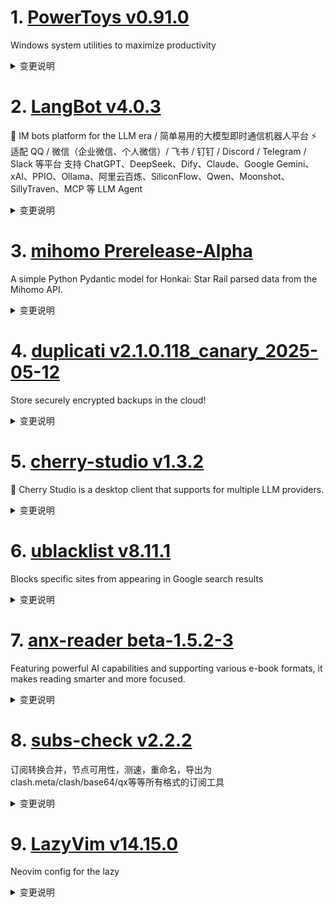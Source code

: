 
# 1. [PowerToys v0.91.0](https://github.com/microsoft/PowerToys/releases/tag/v0.91.0)  
Windows system utilities to maximize productivity
<details>
<summary>变更说明</summary>

<!-- items that need to be updated release to release -->
[github-next-release-work]: 
[github-current-release-work]: 
[ptUserX64]:  
[ptUserArm64]:  
[ptMachineX64]:  
[ptMachineArm64]: 

In the [v0.91 release cycle][github-current-release-work], we focused on new features, stability, and automation.

## Installer Hashes

|  Description   | Filename | sha256 hash |
|----------------|----------|-------------|
| Per user - x64       | [PowerToysUserSetup-0.91.0-x64.exe][ptUserX64] | 190DD702EDE2D3AC27A253DF8BC2416B1AF05E6594FF25CABEE844E6D3C8CCB0 |
| Per user - ARM64     | [PowerToysUserSetup-0.91.0-arm64.exe][ptUserArm64] | BE6C964C40147B5F7838E51A13837347756CC45E6AC5BC0DD11AF9AF605ABDCD |
| Machine wide - x64   | [PowerToysSetup-0.91.0-x64.exe][ptMachineX64] | 2308D896D9A66C56B98AC8B3CE9B7C945C7A2315551E36C118C7ECAC4A6D05C2 |
| Machine wide - ARM64 | [PowerToysSetup-0.91.0-arm64.exe][ptMachineArm64] | 28BD1FEFA22C52279C6B600E677B425B014D1F9190EA449D6C63FC2702092DA3 |

## Highlights

 - We focused on greatly improving Command Palette's performance and fixing a large amount of bugs. Some new features we've added are:
 - Added the ability for Command Palette to search any file using a fallback command.
 - Added the ability to make the Command Palette global hotkey a low-level keyboard hook.
 - Added open URL fallback command for the WebSearch extension, enabling users to directly open URLs in the browser from Command Palette.
 - You can now define custom formats in the Date and Time plugins of PT Run and Command Palette. Thanks !

### Advanced Paste

 - Fixed an issue where Advanced Paste failed to create the OCR engine for certain English language tags (e.g., en-CA) by initializing the OCR engine with the user profile language. Thanks !

### Color Picker

 - Fixed an issue where a resource leak caused hangs or crashes by properly disposing of the Graphics object. Thanks !
 - Fixed an issue where Color Picker exited on Backspace keypress by ensuring it only closes when focused and aligning Escape/Backspace behavior. Thanks !
 - Added support for Oklab and Oklch color formats in Color Picker. Thanks !

### Command Not Found

 - Updated the WinGet Command Not Found script to only enable the experimental features if they actually exist.

### Command Palette

 - Updated bug template to include Command Palette module.
 - Fixed an issue where the toast window was not scaled for DPI, causing layout issues under display scaling.
 - Fixed an issue where Up/Down keyboard navigation didn't move selection when caret was at position 0, and add continuous navigation like PT Run v1. Thanks !
 - Updated the Time and Date extension code to simplify it and improve clarity.
 - Fixed an issue where capitalization in the command causes failure when trying to go to the mouse pointer, resolved by adjusting the command to lowercase.
 - Added open URL fallback command for the WebSearch extension, enabling users to directly open URLs in the browser from Command Palette. Thanks !
 - Added setting to enable/disable system tray icon in CmdPal and align terminology with Windows 11. Thanks !
 - Fixed an alias update issue by removing the old alias when a new one is set.
 - Resolved GitHub casing conflict by migrating Exts and exts into a new ext directory, ensuring consistent structure across platforms and preventing path fragmentation.
 - Fix an issue where the 'Create New Extension' command generated empty file names.
 - Added the ability to make the global hotkey a low-level keyboard hook.
 - Added support for JUMBO thumbnails, enabling access to high-resolution icons.
 - Fixed crashes when CmdPal auto-hid itself while an MSAL dialog was opened, by preventing CmdPal from hiding if it's disabled.
 - Added support for immediately selecting search text when a page is loaded.
 - Fixed a bug where extension settings pages failed to reload on reopen by updating the settings form when extension settings are saved.
 - Fixed an issue where the Command Palette failed to launch from the runner.
 - Refactored and ported the PowerToys Run v1 calculator logic into Command Palette, added settings support, and improved fallback behavior.
 - Re-added support for list item keyboard shortcuts.
 - Enhanced accessibility in Command Palette by adding proper labels, refining animations, improving localization, and fixed a11y related issues.
 - Ported custom format support to the Time and Date plugin, reordered and cleaned up settings, improved error messaging, and fixed edge-case crashes for more robust and user-friendly behavior. Thanks !
 - Added fallback item for system command.
 - Fixed a bug in Windows System Command where the key prompt incorrectly displayed "Empty" for the "Open Recycle Bin" action. Thanks !
 - Fixed an issue where the 'more commands' list showed commands that shouldn't be visible. Thanks !
 - Fixed an issue where the details view in Command Palette displayed an oversized icon and misaligned text, aligning it with Windows Search behavior.
 - Fixed a bug where empty screen content and command bar commands were cut off when using long labels, ensuring proper layout and visibility.
 - Improved CmdPal’s WinGet integration by fixing version display for installed packages, enabling updates with icons, and migrating the preview winget API to a stable version.
 - Fixed a bug where commands for ContentPage didn't update until after exit, by ensuring context menus are fully initialized when they change.
 - Added fallback support to the TimeDate extension, enabling direct date/time queries without pre-selecting the command.
 - Added import of Common.Dotnet.AotCompatibility.props across multiple CmdPal project files to enhance AOT compilation support.
 - Fixed a crash in CmdPal settings caused by a null HotKey when settings.json is missing or lacks a defined hotkey. Thanks !
 - Added support for filterable, nested context menus in CmdPal, including a search box to maintain focus behavior.
 - Refactored CmdPal classes to improve JSON serialization and introduced new serialization contexts for better performance and maintainability.
 - Added support for ahead-of-time (AoT) compilation.
 - Added retry mechanism for CmdPal launch.
 - Removed some unused files from CmdPal.Common to simplify codebase and facilitate marking it as AoT-compatible.
 - Fixed a bug where a race condition in the update of SearchText caused the cursor in the input box to automatically jump to the end of the line, ensuring SearchText is only updated after it has actually been changed.
 - Added support for searching any file in fallback command.
 - Cleaned up AoT-related code to prevent duplicate operations during testing.
 - Reduced CmdPal load time by parallelizing extension startup and adding timeouts to prevent misbehaving extensions from blocking others.
 - Enhanced UI behavior by dismissing the details pane when the list gets emptied, avoiding inconsistent visual states.
 - Added support to unset the fallback command in CmdPal when no matching command is found, ensuring cleaner reload behavior.
 - Fixed a leak in the CmdPal extension template by addressing improper ComServer use.
 - Prevented CmdPal window from maximizing on title bar double-click to maintain intended window behavior. Thanks !
 - Fixed an issue where the Settings UI launched too small by making window dimensions DPI-aware and enforcing minimum width and height using WinUIEx.
 - Fixed white flash and one-time animation issues in CmdPal by cloaking the window instead of hiding it.
 - Fixed a bug where all extension settings were fetched on startup by lazy-loading extension settings, reducing initialization overhead.
 - Added support for protecting CmdPal from crashes on Adaptive Card parse failure.
 - Replaced shell:AppsFolder with URI activation in CmdPal to improve reliability.
 - Added ability to open CmdPal settings from PowerToys Settings.
 - Added ability for CmdPal to observe and dynamically update extension details by tracking property changes on the selected item.
 - Bumped the toolkit version used in the CmdPal extension template to 0.2.0.

### Image Resizer

 - Fixed an issue where deleting an Image Resizer preset removed the wrong preset.

### Keyboard Manager

 - Fixed an issue where a modifier key, when set without specifying left or right, would get stuck due to incorrect key handling, by tracking the pressed keys and sending the correct key accordingly. Thanks !

### PowerRename

 - Enhanced PowerRename's time formatting capabilities by adding 12-hour time format patterns with AM/PM support. Thanks !

### PowerToys Run

 - Added support for custom formats in the "Time and Date" plugin and improves error messages for invalid input formats. Thanks !
 - Fix two crashes: one for WFT on very early dates and another for calculating the week of the month on very late dates (e.g., 31.12.9999), and reorder UI settings. Thanks !
 - Fix an issue where capitalization in the command causes failure when trying to go to the mouse pointer, resolved by adjusting the command to lowercase.
 - Added version details to plugin error messages for 'Loading error' and 'Init error'. Thanks !
 - Enhanced result model by adding support for preventing usage-based ordering, giving plugin developers greater control over sorting behavior. Thanks  and !

### Quick Accent

 - Updated the letter mapping in GetDefaultLetterKeyEPO, replacing "ǔ" with "ŭ" for the VK_U key to accurately reflect Esperanto phonetics. Thanks !
 - Fixed an issue where Quick Accent did not work properly when using the on-screen keyboard. Thanks !

### Registry Preview

 - Enhanced Registry Preview to support pasting registry keys and values without manually writing the file header, and added a new button for resetting the app. Thanks !

### Settings

 - Fix an issue where the Settings app randomly showed a blank icon in the taskbar by deferring icon assignment until the window is activated.
 - Added the ability to maximize the "What's New" window for a more comfortable reading experience.

### Workspaces

 - Fixed bugs where Steam games were not captured or launched correctly by updating window filtering and integrating Steam URL protocol handling.

### Documentation

 - Added QuickNotes to the third-party plugins documentation for PowerToys Run. Thanks !
 - Added Weather and Pomodoro plugins to the PowerToys Run third-party plugin documentation. Thanks !
 - Added the Linear plugin to PowerToys Run's third-party plugin documentation. Thanks !
 - Fixed formatting issues in documentation files and updated contributor and team member information. Thanks  and !

### Development

 - Updated GitHub Action to install .NET 9 for MSStore release support.
 - Updated version placeholder in bug_report.yml to prevent incorrect v0.70.0 versioning in issue reports.
 - Updated GitHub Action to upgrade actions/setup-dotnet from version 3 to version 4 for MSStore release.
 - Added securityContext to WinGet configuration files, allowing invocation from user context and prompting a single UAC for elevated resources in a separate process. Thanks !
 - Changed log file extensions from .txt to .log to support proper file associations and tooling compatibility, and added logs for Workspace. Thanks !
 - Upgraded testing framework dependencies and aligned package versions across components.
 - Upgraded dependencies to fix vulnerabilities.
 - Enhanced repository security by pinning GitHub Actions and Docker tags to immutable full-length commits and integrating automated dependency vulnerability scanning via Dependency Review Workflow. Thanks !
 - Upgraded Boost dependencies to a newer version.
 - Upgraded toolkit to the latest version, suppressed AoT-related warnings.
 - Fixed an issue where missing signing for newly added files caused build failures.
 - Update release pipeline to prevent publishing private symbols for 100 years.
 - Introduced fuzzing for PowerRename to improve reliability and added setup guidance for extending fuzzing to other C++ modules.
 - Added centralized pre-creation of generated folders for all .csproj projects to prevent build failures.
 - Updated WinAppSDK to the latest 1.7 version.
 - Upgraded Boost dependencies to the latest version for the PowerRename Fuzzing project.
 - Updated the ADO area path in tsa.json to resolve TSA pipeline errors caused by a deprecated path.
 - Initiated AoT support for CmdPal with foundational work in progress.
  
### Tool/General

 - Added support for automating bug report creation by generating a pre-filled GitHub issue URL with system and diagnostic information. Thanks !
 - Added scripts to locally build the installer, ensuring the CmdPal can also be launched in a local environment.
 - Removed export PFX logic to eliminate hardcoded password usage and resolve PSScriptAnalyzer security warning.
 - Added PowerShell script and CI integration to enforce consistent use of Common.Dotnet.CsWinRT.props across all C# projects under the src folder.
  

</details>

# 2. [LangBot v4.0.3](https://github.com/RockChinQ/LangBot/releases/tag/v4.0.3)  
🤩 IM bots platform for the LLM era / 简单易用的大模型即时通信机器人平台 ⚡️ 适配 QQ / 微信（企业微信、个人微信）/ 飞书 / 钉钉 / Discord / Telegram / Slack 等平台 支持 ChatGPT、DeepSeek、Dify、Claude、Google Gemini、xAI、PPIO、Ollama、阿里云百炼、SiliconFlow、Qwen、Moonshot、SillyTraven、MCP 等 LLM Agent
<details>
<summary>变更说明</summary>

**Full Changelog**: 
  

</details>

# 3. [mihomo Prerelease-Alpha](https://github.com/MetaCubeX/mihomo/releases/tag/Prerelease-Alpha)  
A simple Python Pydantic model for Honkai: Star Rail parsed data from the Mihomo API.
<details>
<summary>变更说明</summary>

Release created at  Thu May 15 10:42:09 CST 2025
Synchronize Alpha branch code updates, keeping only the latest version
<br>



  

</details>

# 4. [duplicati v2.1.0.118_canary_2025-05-12](https://github.com/duplicati/duplicati/releases/tag/v2.1.0.118_canary_2025-05-12)  
Store securely encrypted backups in the cloud!
<details>
<summary>变更说明</summary>

This release is a canary release intended to be used for testing.
#
# Major changes in this version
This version has a number of minor fixes and a major rewrite of the the "repair" command.
The logic for the "repair" command is that it should be possible to recover loss of `.dblock` files, if the data is still present locally.
This logic has been fixed in multiple ways and now also supports recovering data, even if no individual `.dblock` volumes can be fully recovered.
In this case, the repair will recreate as much data as possible in new `.dblock` files, and configure it so as many files as possible are available.

The `purge-broken-files` can be used after repair has failed to recover eveything, and will only purge the files that were lost.
The `purge-broken-files` command has also been updated to support using incorrect metadata, such that files are not purged if they are only missing metadata.

There are again numerous fixes to ngclient, including some faster browsing of restore contents, and better remote validation of folder contents.
The UI now supports a number of different languages.
#
## Database version upgrade to v16
The local database is again upgraded with two index changes for correctness and performance.
The bundled `Duplicati.CommandLine.DatabaseTool.exe` / `duplicati-database-tool` can downgrade databases.
Since the change is only index addition, there is no data loss on downgrades.
#

## Detailed list of changes:
- Support `CACHEDIR.TAG` as a default exclude file marker
- Improved `list-broken-files` to more accurately show contents, thanks 
- Added new faster API for listing restores (only used in ngclient)
- Added new API for testing to check for existing files (only used in ngclient)
- Updated translations, thanks to all the translators
- Fixed pCloud OAuth url in CLI
- Improved logic for combining Regex filters, thanks 
- Improved error parsing for `box.com` backend
- Simplified log closing to avoid cases where the log file is kept open
- Prevent database actions when delete is invoked with no versions to delete
- Updated throttle library to force more smooth output
- Tracking task metadata (start/stop time) for better log scoping
- Fixed AuthID not being reported as a password property
- Removed CloudFiles backend
- Fixed issue with throttle not working correctly on some backends
- Fixed an issue with rclone giving errors after each operation
- Fixed repair command to support repairs with partial data available
- Updated local DB schema to v16 (two new indexes)
- Fixed scheduling order when starting a backup
- Fixed case where warnings were emitted if the local data contains duplicates during repair, thanks  and 
- Updated iDrivee2 to use HttpClient
- Updated TahoeLAFS to use HttpClient
- Removed long-standing `FIXMEGlobal` class
- Fixed issue with `server-util` timing out after 15 min, if using the `--wait` option
#
## Ngclient changes:
- Fixed "Export as commandline"
- Prevent GUI commandline from sending empty arguments
- Fixed some options were missing from the commandline view
- Added some confirmation dialogs
- Added indicator to show if backup is encrypted
- Improved notification state not always showing errors
- Fixed issue with multiple request fired on restore browsing
- Updated restore to use new faster API, if available
- Fixed issue with percent-encoded paths from configuration import
- Fixed issues with Test button not detecting SSL certificates or SSH key changes in all places
- Updated the Test button to check for existing files if the API is available
- Stop restore attempts early on known fatal errors (passphrase missing, empty folder, etc)
- Fixed an issue with advanced option lists not showing the correct labels
- Added a restore progress page
- Support multiple root folders on restore
- Test destination has a spinner while active
- Added spinners for long-running tasks from the start page
- Added TahoeLAFS UI
- Fixed the Live logs area
- Added multiple languages to the UI, thanks to all the translators
- Updated login page and loading indicator  

</details>

# 5. [cherry-studio v1.3.2](https://github.com/CherryHQ/cherry-studio/releases/tag/v1.3.2)  
🍒 Cherry Studio is a desktop client that supports for multiple LLM providers.
<details>
<summary>变更说明</summary>

## ⚠️ 更新务必备份数据，如果没有备份数据，升级后无法降级
#
### v1.3.x 测试版本讨论区：
#
## What's Changed
* fix: ensure modelId is case-insensitive in findTokenLimit function  
* docs: Improve the README for better readability  
* fix: copilot annotation bug  
* chore(workflows): update workflows for new repo structure  
* fix: multi-window entry html  
* feat(i18n): add page zoom settings in English, Japanese, and Russian …  
* feat: add undo functionality to agent prompt generation  
* revert: openai compatible type  
* fix: OpenAIResponseProvider summaryForSearch impl model wrong  
* feature: Hide disabled options for web search  
#
## New Contributors
*  made their first contribution in 

**Full Changelog**:   

</details>

# 6. [ublacklist v8.11.1](https://github.com/iorate/ublacklist/releases/tag/v8.11.1)  
Blocks specific sites from appearing in Google search results
<details>
<summary>变更说明</summary>

##  (2025-05-12)


### Bug Fixes

* **serpinfo:** reject invalid prop names 
* update website URLs. Ref  


### Performance Improvements

* **serpinfo:** improve performance 




---
This release is also available on:
- 
- ~~~~  

</details>

# 7. [anx-reader beta-1.5.2-3](https://github.com/Anxcye/anx-reader/releases/tag/beta-1.5.2-3)  
Featuring powerful AI capabilities and supporting various e-book formats, it makes reading smarter and more focused. 
<details>
<summary>变更说明</summary>

## 1.5.2
- Feat: iOS dark and tinted icons
- Feat: Custom reading background image
- Feat: Import any custom reading background
- Feat: Custom writing direction(Horizontal, Vertical)
- Fix: WebDAV sync may override cloud data
- Fix: TTS may stop when encountering some punctuation
- Fix: Background image stretched in scroll mode
- Fix: Hide scrollbar in scroll mode
- Fix: Vertical margin prompt is not clear in vertical mode
- Fix: Click position cannot be recognized in vertical mode
- Fix: WebDAV sync may override cloud data with special characters
- Fix: Reduce TTS reading interval time

- 新增：iOS 深色、着色图标
- 新增：设置阅读背景图片
- 新增：导入任意自定义阅读背景
- 新增：可以选择文字方向（横排、竖排）
- 修复：WebDAV 同步时可能会覆盖云端数据
- 修复：遇到部分标点时朗读停止
- 修复：滚动模式下，背景图片被拉伸
- 修复：在滚动模式下隐藏滚动条
- 修复：竖排模式下，边距调节提示不够明确
- 修复：竖排模式下，点击位置无法正确识别
- 修复：包含特殊字符的文件名无法通过 WebDAV 同步
- 修复：减小 TTS 朗读间隔时间  

</details>

# 8. [subs-check v2.2.2](https://github.com/beck-8/subs-check/releases/tag/v2.2.2)  
订阅转换合并，节点可用性，测速，重命名，导出为clash.meta/clash/base64/qx等等所有格式的订阅工具
<details>
<summary>变更说明</summary>

## Changelog
* 73fe38716a1c7967719fa81516e91ea8c8fcea33 fix: 临时注释ss mux，防止卡住

  

</details>

# 9. [LazyVim v14.15.0](https://github.com/LazyVim/LazyVim/releases/tag/v14.15.0)  
Neovim config for the lazy
<details>
<summary>变更说明</summary>

##  (2025-05-12)


### Features

* **chezmoi:** enhance fzf-lua chezmoi picker and add snacks.dasbhoard entry  
* **keymaps:** show lang when opening treesitter inspect 
* **octo:** add support for snacks picker  
* **snippets:** mini.snippets standalone and blink.resubscribe  


### Bug Fixes

* **blink:** make sure to use `LazyVim.config.icons.kinds`  
* **blink:** remove unnecessary `sources` from `cmdline`  
* **copilot-chat:** switch from deprecated picker integrations  
* **mason:** rename and pin to v1 
* **snacks.picker:** remove redundant leader-gc keymap. Closes    

</details>

